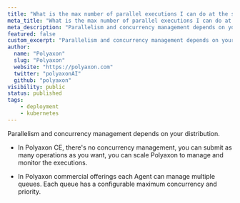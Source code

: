 ```yaml
---
title: "What is the max number of parallel executions I can do at the same time?"
meta_title: "What is the max number of parallel executions I can do at the same time? - FAQ"
meta_description: "Parallelism and concurrency management depends on your distribution and it's configurable per deployment for the commercial offering."
featured: false
custom_excerpt: "Parallelism and concurrency management depends on your distribution and it's configurable per deployment for the commercial offering."
author:
  name: "Polyaxon"
  slug: "Polyaxon"
  website: "https://polyaxon.com"
  twitter: "polyaxonAI"
  github: "polyaxon"
visibility: public
status: published
tags:
    - deployment
    - kubernetes
---
```


Parallelism and concurrency management depends on your distribution.

 * In Polyaxon CE, there's no concurrency management, you can submit as many operations as you want, you can scale Polyaxon to manage and monitor the executions.

 * In Polyaxon commercial offerings each Agent can manage multiple queues. Each queue has a configurable maximum concurrency and priority.
